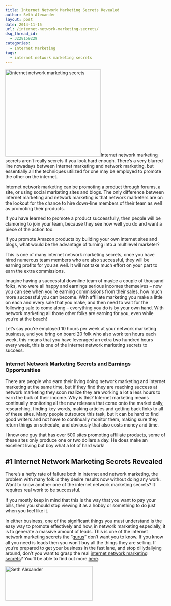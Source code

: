```yaml
---
title: Internet Network Marketing Secrets Revealed
author: Seth Alexander
layout: post
date: 2014-11-15
url: /internet-network-marketing-secrets/
dsq_thread_id:
  - 3228159229
categories:
  - Internet Marketing
tags:
  - internet network marketing secrets
---
```

<img class="alignleft size-medium wp-image-1715" src="http://sethaalexander.com/wp-content/uploads/2014/11/internet-network-marketing-secrets-300x274.jpg" alt="internet network marketing secrets" width="300" height="274" />Internet network marketing secrets aren&#8217;t really secrets if you look hard enough. There&#8217;s a very blurred line nowadays between internet marketing and network marketing, but essentially all the techniques utilized for one may be employed to promote the other on the internet.

Internet network marketing can be promoting a product through forums, a site, or using social marketing sites and blogs. The only difference between internet marketing and network marketing is that network marketers are on the lookout for the chance to hire down-line members of their team as well as promoting their products.

If you have learned to promote a product successfully, then people will be clamoring to join your team, because they see how well you do and want a piece of the action too.

If you promote Amazon products by building your own internet sites and blogs, what would be the advantage of turning into a multilevel marketer?

This is one of many internet network marketing secrets, once you have hired numerous team members who are also successful, they will be earning profits for you as well. It will not take much effort on your part to earn the extra commissions.

Imagine having a successful downline team of maybe a couple of thousand folks, who were all happy and earnings serious incomes themselves &#8211; now you can see when you&#8217;re earning commissions from their sales, how much more successful you can become. With affiliate marketing you make a little on each and every sale that you make, and then need to wait for the following sale to come along &#8211; everything you do is by your own hand. With network marketing all those other folks are earning for you, even while you&#8217;re at the beach!

Let&#8217;s say you&#8217;re employed 10 hours per week at your network marketing business, and you bring on board 20 folk who also work ten hours each week, this means that you have leveraged an extra two hundred hours every week, this is one of the internet network marketing secrets to success.

### Internet Network Marketing Secrets and Earnings Opportunities

There are people who earn their living doing network marketing and internet marketing at the same time, but if they find they are reaching success at network marketing they soon realize they are working a lot a less hours to earn the bulk of their income. Why is this? Internet marketing means continually monitoring all the new releases that come onto the market daily, researching, finding key words, making articles and getting back links to all of these sites. Many people outsource this task, but it can be hard to find good writers and not have to continually monitor them, making sure they return things on schedule, and obviously that also costs money and time.

I know one guy that has over 500 sites promoting affiliate products, some of these sites only produce one or two dollars a day. He does make an excellent living but boy what a lot of hard work!

## #1 Internet Network Marketing Secrets Revealed

There&#8217;s a hefty rate of failure both in internet and network marketing, the problem with many folk is they desire results now without doing any work. Want to know another one of the internet network marketing secrets? It requires real work to be successful.

If you mostly keep in mind that this is the way that you want to pay your bills, then you should stop viewing it as a hobby or something to do just when you feel like it.

In either business, one of the significant things you must understand is the easy way to promote effectively and how, in network marketing especially, it is to generate a massive amount of leads. This is one of the internet network marketing secrets the &#8220;[gurus][1]&#8221; don&#8217;t want you to know. If you know all you need is leads then you won&#8217;t buy all the things they are selling. If you&#8217;re prepared to get your business in the fast lane, and stop dillydallying around, don&#8217;t you want to grasp the real [internet network marketing secrets][2]? You&#8217;ll be able to find out more [here][2].

[<img class="alignleft size-full wp-image-602" src="http://sethaalexander.com/wp-content/uploads/2012/09/signature.png" alt="Seth Alexander" width="274" height="109" />][3]

 [1]: http://sethaalexander.com/internet-marketing-gurus/
 [2]: http://sethalexander.bizbuilderuniversity.com/?t=saa-internet-network-marketing-secrets
 [3]: http://sethaalexander.com/about-seth/ "Bio"